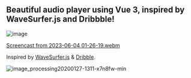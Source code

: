 ## Beautiful audio player using Vue 3, inspired by WaveSurfer.js and Dribbble! 

![image](https://github.com/letavocado/vue-waudio/assets/31704887/ff99a9ea-f1ca-40ab-bf91-b4466f89dcb6)

[Screencast from 2023-06-04 01-26-19.webm](https://github.com/katspaugh/wavesurfer.js/assets/31704887/20d17cbb-9c23-40db-82d2-6a799499db5e)

Inspired by [WaveSurfer.js](https://github.com/katspaugh/wavesurfer.js) & [Dribble](https://dribbble.com/shots/9785864--Music-Player-Audio-Scrubbing).

![image_processing20200127-1311-x7n8fw-min](https://github.com/katspaugh/wavesurfer.js/assets/31704887/8ddda191-40ed-4868-bb3a-ae423bbfc699)
